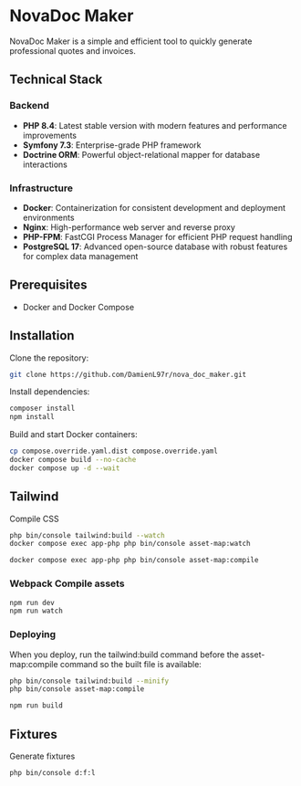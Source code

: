 # NovaDoc Maker

NovaDoc Maker is a simple and efficient tool to quickly generate professional quotes and invoices.

## Technical Stack

### Backend
- **PHP 8.4**: Latest stable version with modern features and performance improvements
- **Symfony 7.3**: Enterprise-grade PHP framework
- **Doctrine ORM**: Powerful object-relational mapper for database interactions

### Infrastructure
- **Docker**: Containerization for consistent development and deployment environments
- **Nginx**: High-performance web server and reverse proxy
- **PHP-FPM**: FastCGI Process Manager for efficient PHP request handling
- **PostgreSQL 17**: Advanced open-source database with robust features for complex data management

## Prerequisites

- Docker and Docker Compose

## Installation

Clone the repository:
```bash
git clone https://github.com/DamienL97r/nova_doc_maker.git
```

Install dependencies:
```bash
composer install
npm install
```

Build and start Docker containers:
```bash
cp compose.override.yaml.dist compose.override.yaml
docker compose build --no-cache
docker compose up -d --wait
```

## Tailwind

Compile CSS
```bash
php bin/console tailwind:build --watch
docker compose exec app-php php bin/console asset-map:watch
```

```bash
docker compose exec app-php php bin/console asset-map:compile
```

### Webpack Compile assets

```bash
npm run dev
npm run watch
```

### Deploying

When you deploy, run the tailwind:build command before the asset-map:compile command so the built file is available:

```bash
php bin/console tailwind:build --minify
php bin/console asset-map:compile

npm run build
```

## Fixtures

Generate fixtures
```bash
php bin/console d:f:l
```